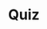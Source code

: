 ---
title: "Quiz"
passing_percentage: 70
layout: "test"
type: "test"
questions:
  - id: "q1"
    text: "What is the default listening port for Dapr sidecars?"
    type: "single-answer"
    marks: 2
    options:
      - id: "a"
        text: "8080"
      - id: "b"
        text: "3500"
        is_correct: true
      - id: "c"
        text: "3000"
      - id: "d"
        text: "8000"
  - id: "q2"
    text: "Which Dapr APIs are used in this application architecture? (Select all that apply)"
    type: "multiple-answers"
    marks: 2
    options:
      - id: "a"
        text: "Service invocation API"
        is_correct: true
      - id: "b"
        text: "State management API"
        is_correct: true
      - id: "c"
        text: "Configuration API"
  - id: "q3"
    text: "Which API manages persistent data in Dapr applications?"
    type: "short_answer" 
    marks: 2
    correct_answer: "State" 
---